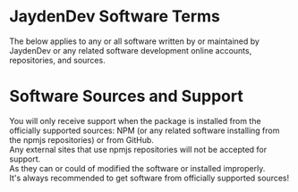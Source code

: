 # JaydenDev Software Terms
The below applies to any or all software written
by or maintained by JaydenDev 
or any related software development online accounts, 
repositories, and sources. 
# Software Sources and Support
You will only receive support when the package is installed from the officially supported sources:
NPM (or any related software installing from the npmjs repositories) or from GitHub. \
Any external sites that use npmjs repositories will not be accepted for support. \
As they can or could of modified the software or installed improperly. \
It's always recommended to get software from officially supported sources!
